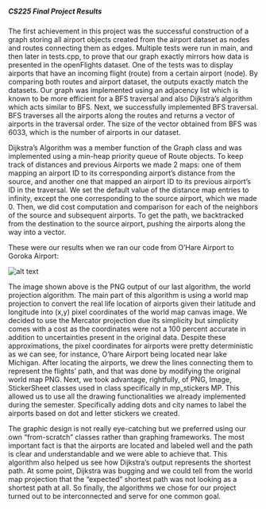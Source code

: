   #####                                                       CS225 Final Project Results 

The first achievement in this project was the successful construction of a graph storing all airport objects created from the airport dataset as nodes and routes connecting them as edges. Multiple tests were run in main, and then later in tests.cpp,  to prove that our graph exactly mirrors how data is presented in the openFlights dataset. One of the tests was to display airports that have an incoming flight (route) from a certain airport (node). By comparing both routes and airport dataset, the outputs exactly match the datasets. Our graph was implemented using an adjacency list which is known to be more efficient for a BFS traversal and also Dijkstra’s algorithm which acts similar to BFS.  Next, we successfully implemented BFS traversal. BFS traverses all the airports along the routes and returns a vector of airports in the traversal order. The size of the vector obtained from BFS was 6033, which is the number of airports in our dataset.

Dijkstra’s Algorithm was a member function of the Graph class and was implemented using a min-heap priority queue of Route objects. To keep track of distances and previous Airports we made 2 maps: one of them mapping an airport ID to its corresponding airport’s distance from the source, and another one that mapped an airport ID to its previous airport’s ID in the traversal. We set the default value of the distance map entries to infinity, except the one corresponding to the source airport, which we made 0. Then, we did cost computation and comparison for each of the neighbors of the source and subsequent airports. To get the path, we backtracked from the destination to the source airport, pushing the airports along the way into a vector.

These were our results when we ran our code from O’Hare Airport to Goroka Airport:

![alt text](https://github-dev.cs.illinois.edu/cs225-fa21/vasilis2-suhaasn3-quinnd2-yacineb2/blob/main/drawUtils/mapforreport%2Cpng.png?raw=true)

The image shown above is the PNG output of our last algorithm, the world projection algorithm. The main part of  this algorithm is using a world map projection to convert the real life location of airports given their latitude and longitude into (x,y) pixel coordinates of the world map canvas image. We decided to use the Mercator projection due its simplicity but simplicity comes with a cost as the coordinates were not a 100 percent accurate in addition to uncertainties present in the original data. Despite these approximations, the pixel coordinates for airports were pretty deterministic as we can see, for instance, O’hare Airport being located near lake Michigan. After locating the airports, we drew the lines connecting them to represent the flights’ path, and that was done by modifying the original world map PNG. Next, we took advantage, rightfully, of PNG, Image, StickerSheet classes used in class specifically in mp_stickers MP. This allowed us to use all the drawing functionalities we already implemented during the semester. Specifically adding dots and city names to label the airports based on dot and letter stickers we created. 

  
  
  The graphic design is not really eye-catching but we preferred using our own “from-scratch” classes rather than graphing frameworks. The most important fact is that the airports are located and labeled well and the path is clear and understandable and we were able to achieve that. This algorithm also helped us see how Dijkstra’s output represents the shortest path. At some point, Dijkstra was bugging and we could tell from the world map projection that the “expected” shortest path was not looking as a shortest path at all. So finally, the algorithms we chose for our project turned out to be interconnected and serve for one common goal. 

